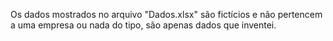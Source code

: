 Os dados mostrados no arquivo "Dados.xlsx" são fictícios e não pertencem a uma empresa ou nada do tipo, são apenas dados que inventei.
 

